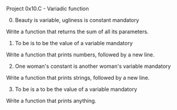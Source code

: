 Project 0x10.C - Variadic function

0. Beauty is variable, ugliness is constant
mandatory

Write a function that returns the sum of all its parameters.

1. To be is to be the value of a variable
mandatory

Write a function that prints numbers, followed by a new line.

2. One woman's constant is another woman's variable
mandatory

Write a function that prints strings, followed by a new line.

3. To be is a to be the value of a variable
mandatory

Write a function that prints anything.



